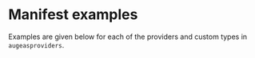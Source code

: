 # Manifest examples

Examples are given below for each of the providers and custom types in
`augeasproviders`.

